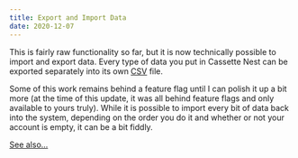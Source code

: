 ```yaml
---
title: Export and Import Data
date: 2020-12-07
---
```


This is fairly raw functionality so far, but it is now technically possible to import and export data. Every type of data you put in Cassette Nest can be exported separately into its own [CSV](https://en.wikipedia.org/wiki/Comma-separated_values) file.

Some of this work remains behind a feature flag until I can polish it up a bit more (at the time of this update, it was all behind feature flags and only available to yours truly). While it is possible to import every bit of data back into the system, depending on the order you do it and whether or not your account is empty, it can be a bit fiddly.

[See also…](/changelog/2020-12-17/)
